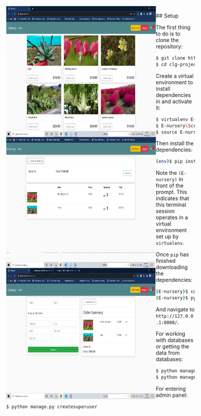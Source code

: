 <img src="https://github.com/Nitesh-Singh-5/E-Nursery/blob/master/screenshots/E-nurser2.png" align="left" height="350" width="400" >
<img src="https://github.com/Nitesh-Singh-5/E-Nursery/blob/master/screenshots/E-nurser3.png" align="left" height="350" width="400" >
<img src="https://github.com/Nitesh-Singh-5/E-Nursery/blob/master/screenshots/E-nurser5.png" align="left" height="350" width="400" >

<br>
## Setup

The first thing to do is to clone the repository:

```sh
$ git clone https://github.com/Nitesh-Singh-5/E-Nursery.git
$ cd clg-project-blog
```

Create a virtual environment to install dependencies in and activate it:

```sh
$ virtualenv E-nursery
$ E-nursery\Scripts\activate      # for windows
$ source E-nursery/bin/activate   # Mac OS/Linux
```

Then install the dependencies:

```sh
(env)$ pip install -r requirements.txt
```
Note the `(E-nursery)` in front of the prompt. This indicates that this terminal
session operates in a virtual environment set up by `virtualenv`.

Once `pip` has finished downloading the dependencies:
```sh
(E-nursery)$ cd project
(E-nursery)$ python manage.py runserver
```
And navigate to `http://127.0.0.1:8000/`.

For working with databases or getting the data from databases:
```sh
$ python manage.py makemigrations
$ python manage.py migrate
```

For entering admin panel:
```sh
$ python manage.py createsuperuser
```
